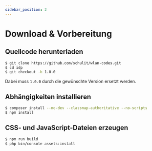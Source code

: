 ```yaml
---
sidebar_position: 2
---
```


# Download & Vorbereitung

## Quellcode herunterladen

```bash
$ git clone https://github.com/schulit/wlan-codes.git
$ cd idp
$ git checkout -b 1.0.0
```

Dabei muss `1.0.0` durch die gewünschte Version ersetzt werden.

## Abhängigkeiten installieren

```bash
$ composer install --no-dev --classmap-authoritative --no-scripts
$ npm install
```

## CSS- und JavaScript-Dateien erzeugen

```bash
$ npm run build
$ php bin/console assets:install
```


